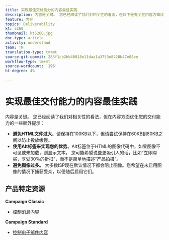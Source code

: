 ```yaml
---
title: 实现最佳交付能力的内容最佳实践
description: 内容是关键。 您已经阅读了我们对相关性的看法，但以下是有关在内容方面优化您的交付能力的一些额外提示。
feature: 内容
topics: Deliverability
kt: 5260
thumbnail: kt5260.jpg
doc-type: article
activity: understand
team: TM
translation-type: tm+mt
source-git-commit: 283f1cb2bb40818e11daa1a3753e8428b47e08ee
workflow-type: tm+mt
source-wordcount: '196'
ht-degree: 4%

---
```



# 实现最佳交付能力的内容最佳实践

内容是关键。 您已经阅读了我们对相关性的看法，但在内容方面优化您的交付能力的一些额外提示：

* **避免HTML文件过大**。请保持在100KB以下，但请尝试保持在60KB到80KB之间以防止投放缓慢。
* **使用Alt标签来实现您的优势**。Alt标签位于HTML的图像代码中，如果图像不可见或未加载，则显示文本。 您可能希望说些更吸引人的话，比如“立即购买，享受30%的折扣”，而不是简单地描述“产品拍摄”。
* **避免图像过多。** 大多数ISP现在默认情况下都会阻止图像。您希望在未启用图像的情况下捕获受众，以便随后启用它们。

## 产品特定资源

**Campaign Classic**

* [控制消息内容](https://experienceleague.adobe.com/docs/campaign-classic/using/sending-messages/deliverability-management/control-message-content.html)

**Campaign Standard**

* [控制电子邮件内容](https://experienceleague.adobe.com/docs/campaign-standard/using/testing-and-sending/managing-deliverability/control-email-content.html#testing-and-sending)
